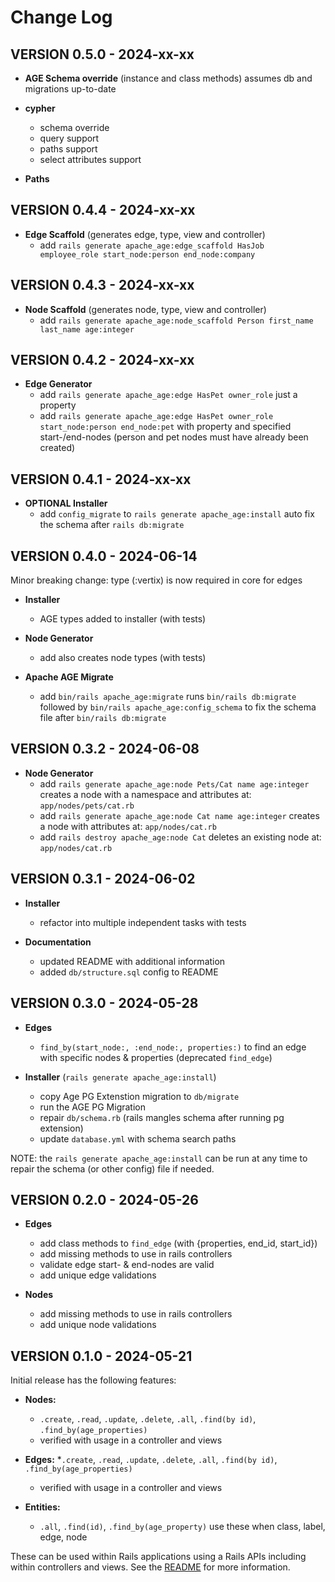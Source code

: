 # Change Log

## VERSION 0.5.0 - 2024-xx-xx

- **AGE Schema override** (instance and class methods) assumes db and migrations up-to-date

- **cypher**
  * schema override
  * query support
  * paths support
  * select attributes support

- **Paths**

## VERSION 0.4.4 - 2024-xx-xx

- **Edge Scaffold** (generates edge, type, view and controller)
  * add `rails generate apache_age:edge_scaffold HasJob employee_role start_node:person end_node:company`

## VERSION 0.4.3 - 2024-xx-xx

- **Node Scaffold** (generates node, type, view and controller)
  * add `rails generate apache_age:node_scaffold Person first_name last_name age:integer`

## VERSION 0.4.2 - 2024-xx-xx

- **Edge Generator**
  * add `rails generate apache_age:edge HasPet owner_role` just a property
  * add `rails generate apache_age:edge HasPet owner_role start_node:person end_node:pet`
        with property and specified start-/end-nodes (person and pet nodes must have already been created)

## VERSION 0.4.1 - 2024-xx-xx

- **OPTIONAL Installer**
  * add `config_migrate` to `rails generate apache_age:install` auto fix the schema after `rails db:migrate`

## VERSION 0.4.0 - 2024-06-14

Minor breaking change: type (:vertix) is now required in core for edges

- **Installer**
  * AGE types added to installer (with tests)

- **Node Generator**
  * add also creates node types (with tests)

- **Apache AGE Migrate**
  * add `bin/rails apache_age:migrate` runs `bin/rails db:migrate` followed by `bin/rails apache_age:config_schema` to fix the schema file after `bin/rails db:migrate`

## VERSION 0.3.2 - 2024-06-08

- **Node Generator**
  * add `rails generate apache_age:node Pets/Cat name age:integer` creates a node with a namespace and attributes at: `app/nodes/pets/cat.rb`
  * add `rails generate apache_age:node Cat name age:integer` creates a node with attributes at:  `app/nodes/cat.rb`
  * add `rails destroy apache_age:node Cat` deletes an existing node at: `app/nodes/cat.rb`

## VERSION 0.3.1 - 2024-06-02

- **Installer**
  * refactor into multiple independent tasks with tests

- **Documentation**
  * updated README with additional information
  * added `db/structure.sql` config to README

## VERSION 0.3.0 - 2024-05-28

- **Edges**
  * `find_by(start_node:, :end_node:, properties:)` to find an edge with specific nodes & properties (deprecated `find_edge`)

- **Installer** (`rails generate apache_age:install`)
  * copy Age PG Extenstion migration to `db/migrate`
  * run the AGE PG Migration
  * repair `db/schema.rb` (rails mangles schema after running pg extension)
  * update `database.yml` with schema search paths

NOTE: the `rails generate apache_age:install` can be run at any time to repair the schema (or other config) file if needed.

## VERSION 0.2.0 - 2024-05-26

- **Edges**
  * add class methods to `find_edge` (with {properties, end_id, start_id})
  * add missing methods to use in rails controllers
  * validate edge start- & end-nodes are valid
  * add unique edge validations

- **Nodes**
  * add missing methods to use in rails controllers
  * add unique node validations

## VERSION 0.1.0 - 2024-05-21

Initial release has the following features:

- **Nodes:**
  * `.create`, `.read`, `.update`, `.delete`, `.all`, `.find(by id)`, `.find_by(age_properties)`
  * verified with usage in a controller and views

- **Edges:**
  *`.create`, `.read`, `.update`, `.delete`, `.all`, `.find(by id)`, `.find_by(age_properties)`
  * verified with usage in a controller and views

- **Entities:**
  * `.all`, `.find(id)`, `.find_by(age_property)` use these when class, label, edge, node

These can be used within Rails applications using a Rails APIs including within controllers and views.
See the [README](README.md) for more information.
